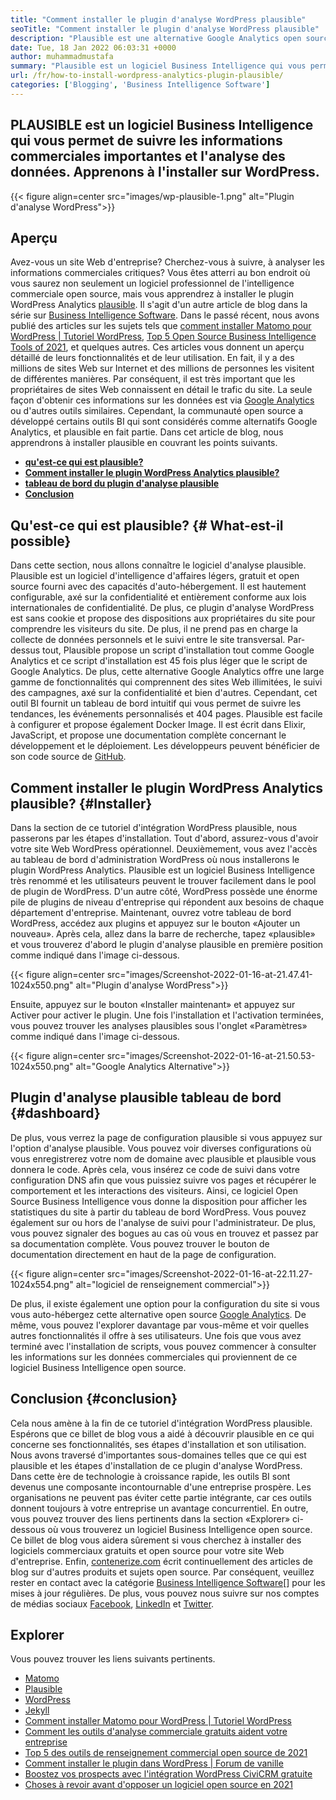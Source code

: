 ```yaml
---
title: "Comment installer le plugin d'analyse WordPress plausible" 
seoTitle: "Comment installer le plugin d'analyse WordPress plausible" 
description: "Plausible est une alternative Google Analytics open source avec les fonctionnalités de niveau d'entreprise. Un tutoriel étape par étape sur la façon d'installer le plugin WordPress Analytics." 
date: Tue, 18 Jan 2022 06:03:31 +0000
author: muhammadmustafa
summary: "Plausible est un logiciel Business Intelligence qui vous permet de suivre les informations commerciales importantes et l'analyse des données. Apprenons à l'installer sur WordPress." 
url: /fr/how-to-install-wordpress-analytics-plugin-plausible/
categories: ['Blogging', 'Business Intelligence Software']
---
```


## PLAUSIBLE est un logiciel Business Intelligence qui vous permet de suivre les informations commerciales importantes et l'analyse des données. Apprenons à l'installer sur WordPress.

{{< figure align=center src="images/wp-plausible-1.png" alt="Plugin d'analyse WordPress">}}


## Aperçu
Avez-vous un site Web d'entreprise? Cherchez-vous à suivre, à analyser les informations commerciales critiques? Vous êtes atterri au bon endroit où vous saurez non seulement un logiciel professionnel de l'intelligence commerciale open source, mais vous apprendrez à installer le plugin WordPress Analytics [plausible][1]. Il s'agit d'un autre article de blog dans la série sur [Business Intelligence Software][2]. Dans le passé récent, nous avons publié des articles sur les sujets tels que [comment installer Matomo pour WordPress | Tutoriel WordPress][3], [Top 5 Open Source Business Intelligence Tools of 2021][4], et quelques autres. Ces articles vous donnent un aperçu détaillé de leurs fonctionnalités et de leur utilisation.
En fait, il y a des millions de sites Web sur Internet et des millions de personnes les visitent de différentes manières. Par conséquent, il est très important que les propriétaires de sites Web connaissent en détail le trafic du site. La seule façon d'obtenir ces informations sur les données est via [Google Analytics][5] ou d'autres outils similaires. Cependant, la communauté open source a développé certains outils BI qui sont considérés comme alternatifs Google Analytics, et plausible en fait partie. Dans cet article de blog, nous apprendrons à installer plausible en couvrant les points suivants.
  * **[qu'est-ce qui est plausible?][6]** 
  * **[Comment installer le plugin WordPress Analytics plausible?][7]** 
  * **[tableau de bord du plugin d'analyse plausible][8]** 
  * **[Conclusion][9]** 

## Qu'est-ce qui est plausible?   {# What-est-il possible}
Dans cette section, nous allons connaître le logiciel d'analyse plausible. Plausible est un logiciel d'intelligence d'affaires légers, gratuit et open source fourni avec des capacités d'auto-hébergement. Il est hautement configurable, axé sur la confidentialité et entièrement conforme aux lois internationales de confidentialité. De plus, ce plugin d'analyse WordPress est sans cookie et propose des dispositions aux propriétaires du site pour comprendre les visiteurs du site. De plus, il ne prend pas en charge la collecte de données personnels et le suivi entre le site transversal. Par-dessus tout, Plausible propose un script d'installation tout comme Google Analytics et ce script d'installation est 45 fois plus léger que le script de Google Analytics. De plus, cette alternative Google Analytics offre une large gamme de fonctionnalités qui comprennent des sites Web illimitées, le suivi des campagnes, axé sur la confidentialité et bien d'autres.
Cependant, cet outil BI fournit un tableau de bord intuitif qui vous permet de suivre les tendances, les événements personnalisés et 404 pages. Plausible est facile à configurer et propose également Docker Image. Il est écrit dans Elixir, JavaScript, et propose une documentation complète concernant le développement et le déploiement. Les développeurs peuvent bénéficier de son code source de [GitHub][10].

## Comment installer le plugin WordPress Analytics plausible?   {#Installer}
Dans la section de ce tutoriel d'intégration WordPress plausible, nous passerons par les étapes d'installation.
Tout d'abord, assurez-vous d'avoir votre site Web WordPress opérationnel. Deuxièmement, vous avez l'accès au tableau de bord d'administration WordPress où nous installerons le plugin WordPress Analytics. Plausible est un logiciel Business Intelligence très renommé et les utilisateurs peuvent le trouver facilement dans le pool de plugin de WordPress. D'un autre côté, WordPress possède une énorme pile de plugins de niveau d'entreprise qui répondent aux besoins de chaque département d'entreprise.
Maintenant, ouvrez votre tableau de bord WordPress, accédez aux plugins et appuyez sur le bouton «Ajouter un nouveau». Après cela, allez dans la barre de recherche, tapez «plausible» et vous trouverez d'abord le plugin d'analyse plausible en première position comme indiqué dans l'image ci-dessous.

{{< figure align=center src="images/Screenshot-2022-01-16-at-21.47.41-1024x550.png" alt="Plugin d'analyse WordPress">}}

Ensuite, appuyez sur le bouton «Installer maintenant» et appuyez sur Activer pour activer le plugin. Une fois l'installation et l'activation terminées, vous pouvez trouver les analyses plausibles sous l'onglet «Paramètres» comme indiqué dans l'image ci-dessous.

{{< figure align=center src="images/Screenshot-2022-01-16-at-21.50.53-1024x550.png" alt="Google Analytics Alternative">}}


## Plugin d'analyse plausible tableau de bord   {#dashboard}
De plus, vous verrez la page de configuration plausible si vous appuyez sur l'option d'analyse plausible. Vous pouvez voir diverses configurations où vous enregistrerez votre nom de domaine avec plausible et plausible vous donnera le code. Après cela, vous insérez ce code de suivi dans votre configuration DNS afin que vous puissiez suivre vos pages et récupérer le comportement et les interactions des visiteurs. Ainsi, ce logiciel Open Source Business Intelligence vous donne la disposition pour afficher les statistiques du site à partir du tableau de bord WordPress. Vous pouvez également sur ou hors de l'analyse de suivi pour l'administrateur. De plus, vous pouvez signaler des bogues au cas où vous en trouvez et passez par sa documentation complète. Vous pouvez trouver le bouton de documentation directement en haut de la page de configuration.

{{< figure align=center src="images/Screenshot-2022-01-16-at-22.11.27-1024x554.png" alt="logiciel de renseignement commercial">}}

De plus, il existe également une option pour la configuration du site si vous vous auto-hébergez cette alternative open source [Google Analytics][5]. De même, vous pouvez l'explorer davantage par vous-même et voir quelles autres fonctionnalités il offre à ses utilisateurs. Une fois que vous avez terminé avec l'installation de scripts, vous pouvez commencer à consulter les informations sur les données commerciales qui proviennent de ce logiciel Business Intelligence open source.

## Conclusion   {#conclusion}
Cela nous amène à la fin de ce tutoriel d'intégration WordPress plausible. Espérons que ce billet de blog vous a aidé à découvrir plausible en ce qui concerne ses fonctionnalités, ses étapes d'installation et son utilisation. Nous avons traversé d'importantes sous-domaines telles que ce qui est plausible et les étapes d'installation de ce plugin d'analyse WordPress. Dans cette ère de technologie à croissance rapide, les outils BI sont devenus une composante incontournable d'une entreprise prospère. Les organisations ne peuvent pas éviter cette partie intégrante, car ces outils donnent toujours à votre entreprise un avantage concurrentiel. En outre, vous pouvez trouver des liens pertinents dans la section «Explorer» ci-dessous où vous trouverez un logiciel Business Intelligence open source. Ce billet de blog vous aidera sûrement si vous cherchez à installer des logiciels commerciaux gratuits et open source pour votre site Web d'entreprise.
Enfin, [contenerize.com][11] écrit continuellement des articles de blog sur d'autres produits et sujets open source. Par conséquent, veuillez rester en contact avec la catégorie [][12][Business Intelligence Software][13][][][12] pour les mises à jour régulières. De plus, vous pouvez nous suivre sur nos comptes de médias sociaux [Facebook][14], [LinkedIn][15] et [Twitter][16].

## Explorer
Vous pouvez trouver les liens suivants pertinents.
  * [Matomo][17]
  * [Plausible][1]
  * [WordPress][18]
  * [Jekyll][19]
  * [Comment installer Matomo pour WordPress | Tutoriel WordPress][3]
  * [Comment les outils d'analyse commerciale gratuits aident votre entreprise][20]
  * [Top 5 des outils de renseignement commercial open source de 2021][4]
  * [Comment installer le plugin dans WordPress | Forum de vanille][21]
  * [Boostez vos prospects avec l'intégration WordPress CiviCRM gratuite][22]
  * [Choses à revoir avant d'opposer un logiciel open source en 2021][23]

  
[1]: https://products.containerize.com/business-intelligence/plausible
[2]: https://blog.containerize.com/category/business-intelligence-software/
[3]: https://blog.containerize.com/blogging/how-to-install-matomo-for-wordpress-wordpress-tutorial/
[4]: https://blog.containerize.com/business-intelligence-software/top-5-open-source-business-intelligence-solutions-of-2021/
[5]: https://analytics.google.com/analytics/web/
[6]: #What-is-Plausible
[7]: #Install
[8]: #dashboard
[9]: #Conclusion
[10]: https://github.com/plausible/analytics
[11]: https://www.containerize.com/
[12]: https://products.containerize.com/social-network-platforms/
[13]: https://products.containerize.com/business-intelligence/
[14]: https://web.facebook.com/containerize
[15]: https://www.linkedin.com/company/containerize/
[16]: https://twitter.com/containerize_co
[17]: https://products.containerize.com/business-intelligence/matomo
[18]: https://products.containerize.com/blogging/wordpress/
[19]: https://products.containerize.com/blogging/jekyll/
[20]: https://blog.containerize.com/2021/03/12/how-free-business-analytics-tools-assist-your-business/
[21]: https://blog.containerize.com/blogging/how-to-a-install-plugin-in-wordpress-vanilla-forum/
[22]: https://blog.containerize.com/blogging/civicrm-wordpress-integration-wordpress-tutorial/
[23]: https://blog.containerize.com/cmdb-software/things-to-review-before-opting-open-source-software-in-2021/
